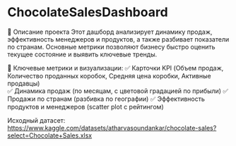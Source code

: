 # ChocolateSalesDashboard
📌 Описание проекта
Этот дашборд анализирует динамику продаж, эффективность менеджеров и продуктов, а также разбивает показатели по странам. Основные метрики позволяют бизнесу быстро оценить текущее состояние и выявить ключевые тренды.

🎯 Ключевые метрики и визуализации:
✅ Карточки KPI (Объем продаж, Количество проданных коробок, Средняя цена коробки, Активные продавцы) <br>
✅ Динамика продаж (по месяцам, с цветовой градацией по прибыли)
✅ Продажи по странам (разбивка по географии)
✅ Эффективность продуктов и менеджеров (scatter plot с рейтингом)

Исходный датасет:
https://www.kaggle.com/datasets/atharvasoundankar/chocolate-sales?select=Chocolate+Sales.xlsx
